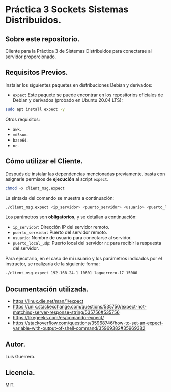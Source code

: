 # Práctica 3 Sockets Sistemas Distribuidos.

## Sobre este repositorio.
Cliente para la Práctica 3 de Sistemas Distribuidos para conectarse al servidor proporcionado.

## Requisitos Previos.
Instalar los siguientes paquetes en distribuciones Debian y derivados:
- ```expect```
Este paquete se puede encontrar en los repositorios oficiales de Debian y derivados (probado en Ubuntu 20.04 LTS):
```bash
sudo apt install expect -y 
```

Otros requisitos:
- ```awk```.
- ```md5sum```.
- ```base64```.
- ```nc```.

## Cómo utilizar el Cliente.
Después de instalar las dependencias mencionadas previamente, basta con asignarle permisos de **ejecución** al script ```expect```.

```bash
chmod +x client_msg.expect
```

La sintaxis del comando se muestra a continuación:
```bash
./client_msg.expect <ip_servidor> <puerto_servidor> <usuario> <puerto_local_udp>
```

Los parámetros son **obligatorios**, y se detallan a continuación:

- ```ip_servidor```: Dirección IP del servidor remoto.
- ```puerto_servidor```: Puerto del servidor remoto.
- ```usuario```: Nombre de usuario para conectarse al servidor.
- ```puerto_local_udp```: Puerto local del servidor ```nc``` para recibir la respuesta del servidor.

Para ejecutarlo, en el caso de mi usuario y los parámetros indicados por el instructor, se realizaría de la siguiente forma:
```bash
./client_msg.expect 192.168.24.1 10601 laguerrero.17 15000
```

## Documentación utilizada.
- https://linux.die.net/man/1/expect
- https://unix.stackexchange.com/questions/535750/expect-not-matching-server-response-string/535756#535756
- https://likegeeks.com/es/comando-expect/
- https://stackoverflow.com/questions/35968746/how-to-set-an-expect-variable-with-output-of-shell-command/35969382#35969382

## Autor.
Luis Guerrero.

## Licencia.
MIT.
